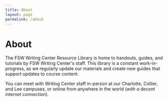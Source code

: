 ```yaml
---
title: About
layout: page
permalink: /about
---
```

# About 

The FSW Writing Center Resource Library is home to handouts, guides, and tutorials by FSW Writing Center's staff. This library is a constant work-in-progress, as we regularly update our materials and create new guides that support updates to course content. 

You can meet with Writing Center staff in-person at our Charlotte, Collier, and Lee campuses, or online from anywhere in the world (*with a decent internet connection*). 
